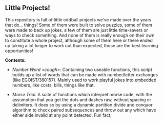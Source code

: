 <h2> Little Projects!</h2>

This repository is full of little oddball projects we've made over the years that do... things! Some of them were built to solve puzzles, some of them were made to back up jokes, a few of them are just little time-savers or ways to check something. And none of them is really enough on their own to constitute a whole project, although some of them here or there ended up taking a lot longer to work out than expected, those are the best learning opportunities!

**Contents:**
- _Number Word &lt;cough&gt;_: Containing two useable functions, this script builds up a list of words that can be made with number/letter exchanges (like EGOIST/360157). Mainly used to work playful jokes into embedded numbers, like costs, bills, things like that.

- _Morse Trial_: A suite of functions which interpret morse code, with the assumption that you get the dots and dashes raw, without spacing or delimiters. It does so by using a dynamic partition divide and conquor algorithm to check paired subsequences and throw out any which have either side invalid at any point detected. Fun fact, 
